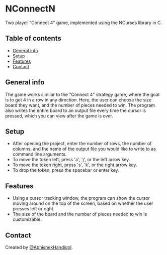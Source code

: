 # NConnectN
Two player "Connect 4" game, implemented using the NCurses library in C.

## Table of contents
* [General info](#general-info)
* [Setup](#setup)
* [Features](#features)
* [Contact](#contact)

## General info
The game works similar to the "Connect 4" strategy game, where the goal is to get 4 in a row in any direction.
Here, the user can choose the size board they want, and the number of pieces needed to win. 
The program also writes the entire board to an output file every time the cursor is pressed, which you can view after the game is over.

## Setup
* After opening the project, enter the number of rows, the number of columns, and the name of the output file you would like to write to as command line arguments.
* To move the token left, press 'a', 'j', or the left arrow key.
* To move the token right, press 's', 'k', or the right arrow key.
* To drop the token, press the spacebar or enter key.

## Features
* Using a cursor tracking window, the program can show the cursor moving around on the top of the screen, based on whether the user presses left or right.
* The size of the board and the number of pieces needed to win is customizable.

## Contact
Created by [@AbhishekHandigol](https://www.github.com/AbhishekHandigol).

